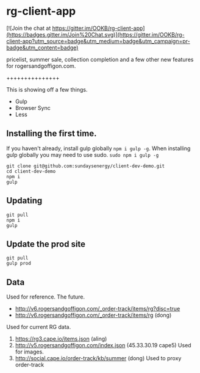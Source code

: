 rg-client-app
===============

[![Join the chat at https://gitter.im/OOKB/rg-client-app](https://badges.gitter.im/Join%20Chat.svg)](https://gitter.im/OOKB/rg-client-app?utm_source=badge&utm_medium=badge&utm_campaign=pr-badge&utm_content=badge)

pricelist, summer sale, collection completion and a few other new features for rogersandgoffigon.com.

+++++++++++++++

This is showing off a few things.

* Gulp
* Browser Sync
* Less

## Installing the first time.

If you haven't already, install gulp globally `npm i gulp -g`. When installing gulp globally you may need to use sudo. `sudo npm i gulp -g`

    git clone git@github.com:sundaysenergy/client-dev-demo.git
    cd client-dev-demo
    npm i
    gulp

## Updating

    git pull
    npm i
    gulp

## Update the prod site

    git pull
    gulp prod

## Data
Used for reference. The future.
* http://v6.rogersandgoffigon.com/_order-track/items/rg?disc=true
* http://v6.rogersandgoffigon.com/_order-track/items/rg (dong)

Used for current RG data.

1. https://rg3.cape.io/items.json (aling)
1. http://v5.rogersandgoffigon.com/index.json (45.33.30.19 cape5) Used for images.
1. http://social.cape.io/order-track/kb/summer (dong) Used to proxy order-track
